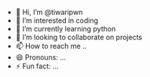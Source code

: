 - 👋 Hi, I’m @tiwaripwn
- 👀 I’m interested in coding
- 🌱 I’m currently learning python
- 💞️ I’m looking to collaborate on projects
- 📫 How to reach me ..
- 😄 Pronouns: ...
- ⚡ Fun fact: ...

<!---
tiwaripwn/tiwaripwn is a ✨ special ✨ repository because its `README.md` (this file) appears on your GitHub profile.
You can click the Preview link to take a look at your changes.
--->
